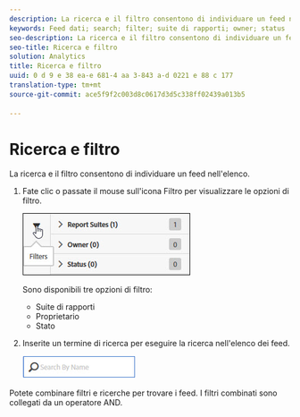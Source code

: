 ```yaml
---
description: La ricerca e il filtro consentono di individuare un feed nell'elenco.
keywords: Feed dati; search; filter; suite di rapporti; owner; status
seo-description: La ricerca e il filtro consentono di individuare un feed nell'elenco.
seo-title: Ricerca e filtro
solution: Analytics
title: Ricerca e filtro
uuid: 0 d 9 e 38 ea-e 681-4 aa 3-843 a-d 0221 e 88 c 177
translation-type: tm+mt
source-git-commit: ace5f9f2c003d8c0617d3d5c338ff02439a013b5

---
```



# Ricerca e filtro

La ricerca e il filtro consentono di individuare un feed nell'elenco.

1. Fate clic o passate il mouse sull'icona Filtro per visualizzare le opzioni di filtro.

   ![Filtri](assets/filters.jpg)

   Sono disponibili tre opzioni di filtro:

   * Suite di rapporti
   * Proprietario
   * Stato

1. Inserite un termine di ricerca per eseguire la ricerca nell'elenco dei feed.

   ![Ricerca](assets/search.jpg)

Potete combinare filtri e ricerche per trovare i feed. I filtri combinati sono collegati da un operatore AND.
